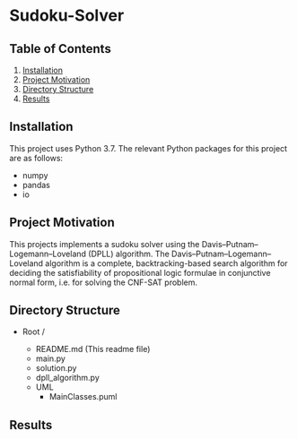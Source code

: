 # Sudoku-Solver

## Table of Contents

1. [Installation](#installation)
2. [Project Motivation](#motivation)
3. [Directory Structure](#directoryStructure)
4. [Results](#results)

## Installation <a name="installation"></a>

This project uses Python 3.7. The relevant Python packages for this project are as follows:

- numpy
- pandas
- io

## Project Motivation <a name="motivation"></a>

This projects implements a sudoku solver using the Davis–Putnam–Logemann–Loveland (DPLL) algorithm.
The Davis–Putnam–Logemann–Loveland algorithm is a complete, backtracking-based search algorithm for 
deciding the satisfiability of propositional logic formulae in conjunctive normal form, i.e. for 
solving the CNF-SAT problem.

## Directory Structure <a name="directoryStructure"></a>

- Root /

    - README.md  (This readme file)
    - main.py
    - solution.py
    - dpll_algorithm.py
    - UML  
        - MainClasses.puml
    

## Results <a name="results"></a>
